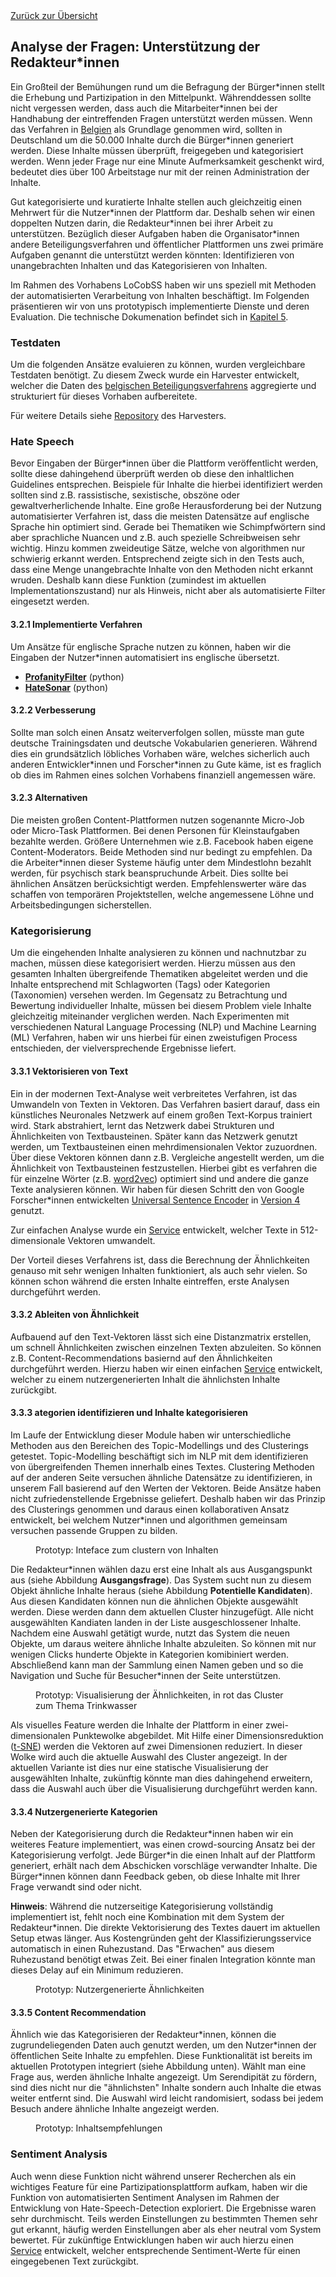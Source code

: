 <div class="print-hide">
<a href="../HTML.html">Zurück zur Übersicht</a>
</div>

## Analyse der Fragen: Unterstützung der Redakteur\*innen

Ein Großteil der Bemühungen rund um die Befragung der Bürger\*innen stellt die Erhebung und Partizipation in den Mittelpunkt. Währenddessen sollte nicht vergessen werden, dass auch die Mitarbeiter\*innen bei der Handhabung der eintreffenden Fragen unterstützt werden müssen. Wenn das Verfahren in [Belgien](https://www.vraagvoordewetenschap.be/) als Grundlage genommen wird, sollten in Deutschland um die 50.000 Inhalte durch die Bürger\*innen generiert werden. Diese Inhalte müssen überprüft, freigegeben und kategorisiert werden. Wenn jeder Frage nur eine Minute Aufmerksamkeit geschenkt wird, bedeutet dies über 100 Arbeitstage nur mit der reinen Administration der Inhalte.

Gut kategorisierte und kuratierte Inhalte stellen auch gleichzeitig einen Mehrwert für die Nutzer\*innen der Plattform dar. Deshalb sehen wir einen doppelten Nutzen darin, die Redakteur\*innen bei ihrer Arbeit zu unterstützen. Bezüglich dieser Aufgaben haben die Organisator\*innen andere Beteiligungsverfahren und öffentlicher Plattformen uns zwei primäre Aufgaben genannt die unterstützt werden könnten: Identifizieren von unangebrachten Inhalten und das Kategorisieren von Inhalten. 

Im Rahmen des Vorhabens LoCobSS haben wir uns speziell mit Methoden der automatisierten Verarbeitung von Inhalten beschäftigt. Im Folgenden präsentieren wir von uns prototypisch implementierte Dienste und deren Evaluation. Die technische Dokumenation befindet sich in [Kapitel 5](chapter05.md).

### Testdaten

Um die folgenden Ansätze evaluieren zu können, wurden vergleichbare Testdaten benötigt. Zu diesem Zweck wurde ein Harvester entwickelt, welcher die Daten des [belgischen Beteiligungsverfahrens](https://www.vraagvoordewetenschap.be/) aggregierte und strukturiert für dieses Vorhaben aufbereitete.

Für weitere Details siehe [Repository](https://github.com/sebastian-meier/locobss-vraagvoordewetenschap-harvester) des Harvesters.

### Hate Speech

Bevor Eingaben der Bürger\*innen über die Plattform veröffentlicht werden, sollte diese dahingehend überprüft werden ob diese den inhaltlichen Guidelines entsprechen. Beispiele für Inhalte die hierbei identifiziert werden sollten sind z.B. rassistische, sexistische, obszöne oder gewaltverherlichende Inhalte. Eine große Herausforderung bei der Nutzung automatisierter Verfahren ist, dass die meisten Datensätze auf englische Sprache hin optimiert sind. Gerade bei Thematiken wie Schimpfwörtern sind aber sprachliche Nuancen und z.B. auch spezielle Schreibweisen sehr wichtig. Hinzu kommen zweideutige Sätze, welche von algorithmen nur schwierig erkannt werden. Entsprechend zeigte sich in den Tests auch, dass eine Menge unangebrachte Inhalte von den Methoden nicht erkannt wruden. Deshalb kann diese Funktion (zumindest im aktuellen Implementationszustand) nur als Hinweis, nicht aber als automatisierte Filter eingesetzt werden.

#### 3.2.1 Implementierte Verfahren

Um Ansätze für englische Sprache nutzen zu können, haben wir die Eingaben der Nutzer\*innen automatisiert ins englische übersetzt.

- [**ProfanityFilter**](https://areebbeigh.github.io/profanityfilter/) (python)
- [**HateSonar**](https://github.com/Hironsan/HateSonar) (python)

#### 3.2.2 Verbesserung

Sollte man solch einen Ansatz weiterverfolgen sollen, müsste man gute deutsche Trainingsdaten und deutsche Vokabularien generieren. Während dies ein grundsätzlich löbliches Vorhaben wäre, welches sicherlich auch anderen Entwickler\*innen und Forscher\*innen zu Gute käme, ist es fraglich ob dies im Rahmen eines solchen Vorhabens finanziell angemessen wäre.

#### 3.2.3 Alternativen

Die meisten großen Content-Plattformen nutzen sogenannte Micro-Job oder Micro-Task Plattformen. Bei denen Personen für Kleinstaufgaben bezahlte werden. Größere Unternehmen wie z.B. Facebook haben eigene Content-Moderators. Beide Methoden sind nur bedingt zu empfehlen. Da die Arbeiter\*innen dieser Systeme häufig unter dem Mindestlohn bezahlt werden, für psychisch stark beanspruchunde Arbeit. Dies sollte bei ähnlichen Ansätzen berücksichtigt werden. Empfehlenswerter wäre das schaffen von temporären Projektstellen, welche angemessene Löhne und Arbeitsbedingungen sicherstellen.

### Kategorisierung

Um die eingehenden Inhalte analysieren zu können und nachnutzbar zu machen, müssen diese kategorisiert werden. Hierzu müssen aus den gesamten Inhalten übergreifende Thematiken abgeleitet werden und die Inhalte entsprechend mit Schlagworten (Tags) oder Kategorien (Taxonomien) versehen werden. Im Gegensatz zu Betrachtung und Bewertung individueller Inhalte, müssen bei diesem Problem viele Inhalte gleichzeitig miteinander verglichen werden. Nach Experimenten mit verschiedenen Natural Language Processing (NLP) und Machine Learning (ML) Verfahren, haben wir uns hierbei für einen zweistufigen Process entschieden, der vielversprechende Ergebnisse liefert.

#### 3.3.1 Vektorisieren von Text

Ein in der modernen Text-Analyse weit verbreitetes Verfahren, ist das Umwandeln von Texten in Vektoren. Das Verfahren basiert darauf, dass ein künstliches Neuronales Netzwerk auf einem großen Text-Korpus trainiert wird. Stark abstrahiert, lernt das Netzwerk dabei Strukturen und Ähnlichkeiten von Textbausteinen. Später kann das Netzwerk genutzt werden, um Textbausteinen einen mehrdimensionalen Vektor zuzuordnen. Über diese Vektoren können dann z.B. Vergleiche angestellt werden, um die Ähnlichkeit von Textbausteinen festzustellen. Hierbei gibt es verfahren die für einzelne Wörter (z.B. [word2vec](https://en.wikipedia.org/wiki/Word2vec)) optimiert sind und andere die ganze Texte analysieren können. Wir haben für diesen Schritt den von Google Forscher\*innen entwickelten [Universal Sentence Encoder](https://arxiv.org/abs/1803.11175) in [Version 4](https://tfhub.dev/google/universal-sentence-encoder/4) genutzt.

Zur einfachen Analyse wurde ein [Service](https://github.com/sebastian-meier/LoCobSS-text-similarity-dataflow) entwickelt, welcher Texte in 512-dimensionale Vektoren umwandelt.

Der Vorteil dieses Verfahrens ist, dass die Berechnung der Ähnlichkeiten genauso mit sehr wenigen Inhalten funktioniert, als auch sehr vielen. So können schon während die ersten Inhalte eintreffen, erste Analysen durchgeführt werden.

#### 3.3.2 Ableiten von Ähnlichkeit

Aufbauend auf den Text-Vektoren lässt sich eine Distanzmatrix erstellen, um schnell Ähnlichkeiten zwischen einzelnen Texten abzuleiten. So können z.B. Content-Recommendations basiernd auf den Ähnlichkeiten durchgeführt werden. Hierzu haben wir einen einfachen [Service](https://github.com/sebastian-meier/LoCobSS-text-similarity) entwickelt, welcher zu einem nutzergenerierten Inhalt die ähnlichsten Inhalte zurückgibt.

#### 3.3.3 ategorien identifizieren und Inhalte kategorisieren

Im Laufe der Entwicklung dieser Module haben wir unterschiedliche Methoden aus den Bereichen des Topic-Modellings und des Clusterings getestet. Topic-Modelling beschäftigt sich im NLP mit dem identifizieren von übergreifenden Themen innerhalb eines Textes. Clustering Methoden auf der anderen Seite versuchen ähnliche Datensätze zu identifizieren, in unserem Fall basierend auf den Werten der Vektoren. Beide Ansätze haben nicht zufriedenstellende Ergebnisse geliefert. Deshalb haben wir das Prinzip des Clusterings genommen und daraus einen kollaborativen Ansatz entwickelt, bei welchem Nutzer\*innen und algorithmen gemeinsam versuchen passende Gruppen zu bilden.

<figure>
<figcaption>Prototyp: Inteface zum clustern von Inhalten</figcaption>
<center><img src="https://sebastian-meier.github.io/LoCobSS-documentation/assets/images/Cluster.png" alt="" /></center>
</figure>

Die Redakteur\*innen wählen dazu erst eine Inhalt als aus Ausgangspunkt aus (siehe Abbildung **Ausgangsfrage**). Das System sucht nun zu diesem Objekt ähnliche Inhalte heraus (siehe Abbildung **Potentielle Kandidaten**). Aus diesen Kandidaten können nun die ähnlichen Objekte ausgewählt werden. Diese werden dann dem aktuellen Cluster hinzugefügt. Alle nicht ausgewählten Kandiaten landen in der Liste ausgeschlossener Inhalte. Nachdem eine Auswahl getätigt wurde, nutzt das System die neuen Objekte, um daraus weitere ähnliche Inhalte abzuleiten. So können mit nur wenigen Clicks hunderte Objekte in Kategorien komibiniert werden. Abschließend kann man der Sammlung einen Namen geben und so die Navigation und Suche für Besucher\*innen der Seite unterstützen.

<figure>
<figcaption>Prototyp: Visualisierung der Ähnlichkeiten, in rot das Cluster zum Thema Trinkwasser</figcaption>
<center><img src="https://sebastian-meier.github.io/LoCobSS-documentation/assets/images/Cluster-vis.png" alt="" /></center>
</figure>

Als visuelles Feature werden die Inhalte der Plattform in einer zwei-dimensionalen Punktewolke abgebildet. Mit Hilfe einer Dimensionsreduktion ([t-SNE](https://en.wikipedia.org/wiki/T-distributed_stochastic_neighbor_embedding)) werden die Vektoren auf zwei Dimensionen reduziert. In dieser Wolke wird auch die aktuelle Auswahl des Cluster angezeigt. In der aktuellen Variante ist dies nur eine statische Visualisierung der ausgewählten Inhalte, zukünftig könnte man dies dahingehend erweitern, dass die Auswahl auch über die Visualisierung durchgeführt werden kann.

#### 3.3.4 Nutzergenerierte Kategorien

Neben der Kategorisierung durch die Redakteur\*innen haben wir ein weiteres Feature implementiert, was einen crowd-sourcing Ansatz bei der Kategorisierung verfolgt. Jede Bürger\*in die einen Inhalt auf der Plattform generiert, erhält nach dem Abschicken vorschläge verwandter Inhalte. Die Bürger\*innen können dann Feedback geben, ob diese Inhalte mit Ihrer Frage verwandt sind oder nicht.

**Hinweis**: Während die nutzerseitige Kategorisierung vollständig implementiert ist, fehlt noch eine Kombination mit dem System der Redakteur\*innen. Die direkte Vektorisierung des Textes dauert im aktuellen Setup etwas länger. Aus Kostengründen geht der Klassifizierungsservice automatisch in einen Ruhezustand. Das "Erwachen" aus diesem Ruhezustand benötigt etwas Zeit. Bei einer finalen Integration könnte man dieses Delay auf ein Minimum reduzieren.

<figure>
<figcaption>Prototyp: Nutzergenerierte Ähnlichkeiten</figcaption>
<center><img src="https://sebastian-meier.github.io/LoCobSS-documentation/assets/images/crowd-sourcing.png" alt="" /></center>
</figure>

<div class="page-break"></div>

#### 3.3.5 Content Recommendation

Ähnlich wie das Kategorisieren der Redakteur\*innen, können die zugrundeliegenden Daten auch genutzt werden, um den Nutzer\*innen der öffentlichen Seite Inhalte zu empfehlen. Diese Funktionalität ist bereits im aktuellen Prototypen integriert (siehe Abbildung unten). Wählt man eine Frage aus, werden ähnliche Inhalte angezeigt. Um Serendipität zu fördern, sind dies nicht nur die "ähnlichsten" Inhalte sondern auch Inhalte die etwas weiter entfernt sind. Die Auswahl wird leicht randomisiert, sodass bei jedem Besuch andere ähnliche Inhalte angezeigt werden.

<figure>
<figcaption>Prototyp: Inhaltsempfehlungen</figcaption>
<center><img src="https://sebastian-meier.github.io/LoCobSS-documentation/assets/images/recommendation.png" alt="" /></center>
</figure>

### Sentiment Analysis

Auch wenn diese Funktion nicht während unserer Recherchen als ein wichtiges Feature für eine Partizipationsplattform aufkam, haben wir die Funktion von automatisierten Sentiment Analysen im Rahmen der Entwicklung von Hate-Speech-Detection exploriert. Die Ergebnisse waren sehr durchmischt. Teils werden Einstellungen zu bestimmten Themen sehr gut erkannt, häufig werden Einstellungen aber als eher neutral vom System bewertet. Für zukünftige Entwicklungen haben wir auch hierzu einen [Service](https://github.com/sebastian-meier/loCobSS-text-sentiment) entwickelt, welcher entsprechende Sentiment-Werte für einen eingegebenen Text zurückgibt.
